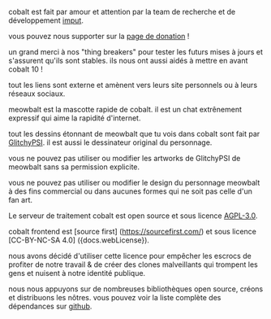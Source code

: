 <script lang="ts">
    import { contacts, docs } from "$lib/env";
    import { t } from "$lib/i18n/translations";

    import SectionHeading from "$components/misc/SectionHeading.svelte";
    import BetaTesters from "$components/misc/BetaTesters.svelte";
</script>

<section id="imput">
<SectionHeading
    title="imput"
    sectionId="imput"
/>

cobalt est fait par amour et attention par la team de recherche et de développement [imput](https://imput.net/).

vous pouvez nous supporter sur la [page de donation](/donate) !
</section>

<section id="testers">
<SectionHeading
    title={$t("about.heading.testers")}
    sectionId="testers"
/>

un grand merci à nos "thing breakers" pour tester les futurs mises à jours et s'assurent qu'ils sont stables.
ils nous ont aussi aidés à mettre en avant cobalt 10 !
<BetaTesters />

tout les liens sont externe et amènent vers leurs site personnels ou à leurs réseaux sociaux.
</section>

<section id="meowbalt">
<SectionHeading
    title={$t("general.meowbalt")}
    sectionId="meowbalt"
/>

meowbalt est la mascotte rapide de cobalt. il est un chat extrênement expressif qui aime la rapidité d'internet.

tout les dessins étonnant de meowbalt que tu vois dans cobalt sont fait par [GlitchyPSI](https://glitchypsi.xyz/).
il est aussi le dessinateur original du personnage.

vous ne pouvez pas utiliser ou modifier les artworks de GlitchyPSI de meowbalt sans sa permission explicite.

vous ne pouvez pas utiliser ou modifier le design du personnage meowbalt à des fins commercial ou dans aucunes formes qui ne soit pas celle d'un fan art.
</section>

<section id="licenses">
<SectionHeading
    title={$t("about.heading.licenses")}
    sectionId="licenses"
/>

Le serveur de traitement cobalt est open source et sous licence [AGPL-3.0]({docs.apiLicense}).

cobalt frontend est [source first] (https://sourcefirst.com/) et sous licence [CC-BY-NC-SA 4.0] ({docs.webLicense}).

nous avons décidé d'utiliser cette licence pour empêcher les escrocs de profiter de notre travail
& de créer des clones malveillants qui trompent les gens et nuisent à notre identité publique.

nous nous appuyons sur de nombreuses bibliothèques open source, créons et distribuons les nôtres.
vous pouvez voir la liste complète des dépendances sur [github]({contacts.github}).
</section>
